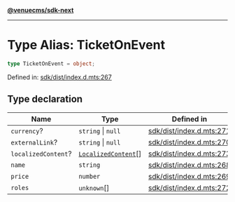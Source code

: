 [**@venuecms/sdk-next**](../Index.md)

***

# Type Alias: TicketOnEvent

```ts
type TicketOnEvent = object;
```

Defined in: [sdk/dist/index.d.mts:267](https://github.com/venuecms/sdk/blob/0048e875fedcd11f329f993e4088b84401af4036/packages/sdk/dist/index.d.mts#L267)

## Type declaration

| Name | Type | Defined in |
| ------ | ------ | ------ |
| <a id="currency"></a> `currency`? | `string` \| `null` | [sdk/dist/index.d.mts:271](https://github.com/venuecms/sdk/blob/0048e875fedcd11f329f993e4088b84401af4036/packages/sdk/dist/index.d.mts#L271) |
| <a id="externallink"></a> `externalLink`? | `string` \| `null` | [sdk/dist/index.d.mts:270](https://github.com/venuecms/sdk/blob/0048e875fedcd11f329f993e4088b84401af4036/packages/sdk/dist/index.d.mts#L270) |
| <a id="localizedcontent"></a> `localizedContent`? | [`LocalizedContent`](LocalizedContent.md)[] | [sdk/dist/index.d.mts:273](https://github.com/venuecms/sdk/blob/0048e875fedcd11f329f993e4088b84401af4036/packages/sdk/dist/index.d.mts#L273) |
| <a id="name"></a> `name` | `string` | [sdk/dist/index.d.mts:268](https://github.com/venuecms/sdk/blob/0048e875fedcd11f329f993e4088b84401af4036/packages/sdk/dist/index.d.mts#L268) |
| <a id="price"></a> `price` | `number` | [sdk/dist/index.d.mts:269](https://github.com/venuecms/sdk/blob/0048e875fedcd11f329f993e4088b84401af4036/packages/sdk/dist/index.d.mts#L269) |
| <a id="roles"></a> `roles` | `unknown`[] | [sdk/dist/index.d.mts:272](https://github.com/venuecms/sdk/blob/0048e875fedcd11f329f993e4088b84401af4036/packages/sdk/dist/index.d.mts#L272) |
